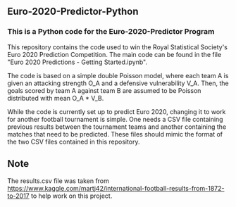 ## Euro-2020-Predictor-Python
### This is a Python code for the Euro-2020-Predictor Program

This repository contains the code used to win the Royal Statistical Society's Euro 2020 Prediction Competition.
The main code can be found in the file "Euro 2020 Predictions - Getting Started.ipynb".

The code is based on a simple double Poisson model, where each team A is given an attacking strength O_A 
and a defensive vulnerability V_A. Then, the goals scored by team A against team B are assumed to be Poisson 
distributed with mean O_A * V_B.

While the code is currently set up to predict Euro 2020, changing it to work for another
football tournament is simple. One needs a CSV file containing previous results between the tournament teams and another containing the matches that need to be predicted. 
These files should mimic the format of the two CSV files contained in this repository.

## Note
The results.csv file was taken from 
https://www.kaggle.com/martj42/international-football-results-from-1872-to-2017
to help work on this project. 
